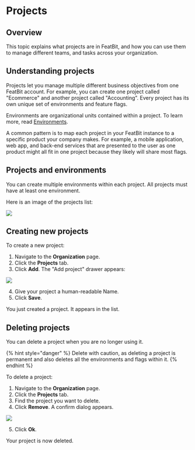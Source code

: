 # Projects

## Overview

This topic explains what projects are in FeatBit, and how you can use them to manage different teams, and tasks across your organization.

## Understanding projects

Projects let you manage multiple different business objectives from one FeatBit account. For example, you can create one project called "Ecommerce" and another project called "Accounting". Every project has its own unique set of environments and feature flags.

Environments are organizational units contained within a project. To learn more, read [Environments](environments.md).

A common pattern is to map each project in your FeatBit instance to a specific product your company makes. For example, a mobile application, web app, and back-end services that are presented to the user as one product might all fit in one project because they likely will share most flags.

## Projects and environments

You can create multiple environments within each project. All projects must have at least one environment.

Here is an image of the projects list:

![](../feature-flags/assets/organizing-flags/projects/001.webp)

## Creating new projects

To create a new project:

1. Navigate to the **Organization** page.
2. Click the **Projects** tab.
3.  Click **Add**. The "Add project" drawer appears:&#x20;

![](../feature-flags/assets/organizing-flags/projects/002.webp)

4. Give your project a human-readable Name.
5. Click **Save**.

You just created a project. It appears in the list.

## Deleting projects

You can delete a project when you are no longer using it.&#x20;

{% hint style="danger" %}
Delete with caution, as deleting a project is permanent and also deletes all the environments and flags within it.
{% endhint %}

To delete a project:

1. Navigate to the **Organization** page.
2. Click the **Projects** tab.
3. Find the project you want to delete.
4.  Click **Remove**. A confirm dialog appears.&#x20;

![](../feature-flags/assets/organizing-flags/projects/003.png)

5. Click **Ok**.

Your project is now deleted.
